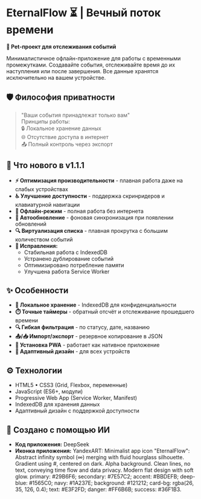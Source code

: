 # EternalFlow ⏳ | Вечный поток времени  
**🔖 Pet-проект для отслеживания событий**  

Минималистичное офлайн-приложение для работы с временными промежутками. Создавайте события, отслеживайте время до их наступления или после завершения. Все данные хранятся исключительно на вашем устройстве.

## 🛡️ Философия приватности
> "Ваши события принадлежат только вам"  
> Принципы работы:  
> 🔒 Локальное хранение данных  
> 🌐 Отсутствие доступа в интернет  
> 📤 Полный контроль через экспорт

## 🚀 Что нового в v1.1.1

- **⚡ Оптимизация производительности** - плавная работа даже на слабых устройствах
- **♿ Улучшение доступности** - поддержка скринридеров и клавиатурной навигации
- **📶 Офлайн-режим** - полная работа без интернета
- **🔄 Автообновление** - фоновая синхронизация при появлении обновлений
- **🔍 Виртуализация списка** - плавная прокрутка с большим количеством событий
- **🐞 Исправления:**
  - Стабильная работа с IndexedDB
  - Устранено дублирование событий
  - Оптимизировано потребление памяти
  - Улучшена работа Service Worker

## ✨ Особенности

- **📂 Локальное хранение** - IndexedDB для конфиденциальности
- **⏱️ Точные таймеры** - обратный отсчёт и отслеживание прошедшего времени
- **🔍 Гибкая фильтрация** - по статусу, дате, названию
- **📤/📥 Импорт/экспорт** - резервное копирование в JSON
- **📲 Установка PWA** - работает как нативное приложение
- **📱 Адаптивный дизайн** - для всех устройств

## ⚙️ Технологии

- HTML5 • CSS3 (Grid, Flexbox, переменные)
- JavaScript (ES6+, модули)
- Progressive Web App (Service Worker, Manifest)
- IndexedDB для хранения данных
- Адаптивный дизайн с поддержкой доступности

## 🧠 Создано с помощью ИИ

- **Код приложения:** DeepSeek
- **Иконка приложения:** YandexART:
Minimalist app icon "EternalFlow": Abstract infinity symbol (∞) merging with fluid hourglass silhouette.
Gradient using #, centered on dark. Alpha background.
Clean lines, no text, conveying time flow and data privacy.
Modern flat design with soft glow.
primary: #29B6F6;
secondary: #7E57C2;
accent: #BBDEFB;
deep-blue: #1565C0; 
navy: #1A237E;
background: #121212;
card-bg: rgba(26, 35, 126, 0.4);
text: #E3F2FD; 
danger: #FF6B6B;
success: #36F1B3.